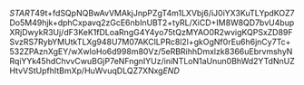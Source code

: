 $START$49t+fdSQpNQBwAvVMAkjJnpPZgT4m1LXVbj6/iJ0iYX3KuTLYpdKOZ7Do5M49hjk+dphCxpavq2zGcE6nbInUBT2+tyRL/XiCD+IM8W8QD7bvU4bupXRjDwykR3Uj/dF3KeK1fDLoaRngG4Y4yo75tQzMYAO0R2wvigKQPSxZD89FSvzRS7RybYMUtkTLXg948U7M07AKClLPRc8l2l+gkOgNf0rEu6h6jnCy7Tc+532ZPAznXgEY/wXwloHo6d998m80Vz/5eRBRihhDmxlzk8366uEbrvmshyNRqiYYk45hdChvvCwuBGjP7eNFngnIYUz/iniNTLoN1aUnun0BhWd2YTdNnUZHtvVStUpfhItBmXp/HuWvuqDLQZ7XNxg$END$